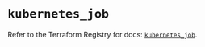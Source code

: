 # `kubernetes_job`

Refer to the Terraform Registry for docs: [`kubernetes_job`](https://registry.terraform.io/providers/hashicorp/kubernetes/2.36.0/docs/resources/job).
